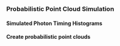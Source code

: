 ### Probabilistic Point Cloud Simulation

#### Simulated Photon Timing Histograms

#### Create probabilistic point clouds


